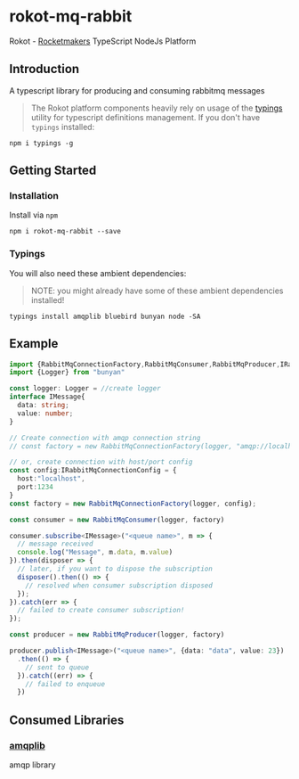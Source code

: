 # rokot-mq-rabbit

Rokot - [Rocketmakers](http://www.rocketmakers.com/) TypeScript NodeJs Platform

## Introduction

A typescript library for producing and consuming rabbitmq messages


>The Rokot platform components heavily rely on usage of the [typings](https://github.com/typings/typings) utility for typescript definitions management.
If you don't have `typings` installed:
```
npm i typings -g
```

## Getting Started

### Installation
Install via `npm`
```
npm i rokot-mq-rabbit --save
```


### Typings

You will also need these ambient dependencies:
>NOTE: you might already have some of these ambient dependencies installed!

```
typings install amqplib bluebird bunyan node -SA
```

## Example

```typescript
import {RabbitMqConnectionFactory,RabbitMqConsumer,RabbitMqProducer,IRabbitMqConnectionConfig} from "rokot-mq-rabbit";
import {Logger} from "bunyan"

const logger: Logger = //create logger
interface IMessage{
  data: string;
  value: number;
}

// Create connection with amqp connection string
// const factory = new RabbitMqConnectionFactory(logger, "amqp://localhost:1234");

// or, create connection with host/port config
const config:IRabbitMqConnectionConfig = {
  host:"localhost",
  port:1234
}
const factory = new RabbitMqConnectionFactory(logger, config);

const consumer = new RabbitMqConsumer(logger, factory)

consumer.subscribe<IMessage>("<queue name>", m => {
  // message received
  console.log("Message", m.data, m.value)
}).then(disposer => {
  // later, if you want to dispose the subscription
  disposer().then(() => {
    // resolved when consumer subscription disposed
  });
}).catch(err => {
  // failed to create consumer subscription!
});

const producer = new RabbitMqProducer(logger, factory)

producer.publish<IMessage>("<queue name>", {data: "data", value: 23})
  .then(() => {
    // sent to queue
  }).catch((err) => {
    // failed to enqueue
  })
```


## Consumed Libraries

### [amqplib](https://github.com/squaremo/amqp.node)
amqp library
